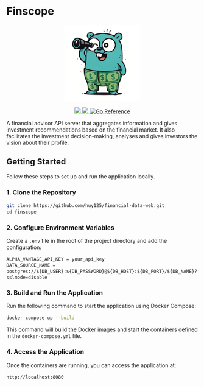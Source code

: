 # Finscope

<p align="center">
  <img src="img/finscope_logo.png" alt="Finscope Logo" width="200">
</p>

<p align="center">
    <a href="https://goreportcard.com/report/github.com/huy125/finscope">
        <img src="https://goreportcard.com/badge/github.com/huy125/finscope" />
    </a>
    <a href="https://github.com/huy125/finscope?tab=MIT-1-ov-file">
        <img src="https://img.shields.io/github/license/huy125/finscope?style=flat" />
    </a>
    <a href="https://pkg.go.dev/github.com/huy125/finscope">
        <img src="https://pkg.go.dev/badge/github.com/huy125/finscope.svg" alt="Go Reference">
    </a>
</p>

A financial advisor API server that aggregates information
and gives investment recommendations based on the financial market.
It also facilitates the investment decision-making, analyses and gives investors the vision about their profile.

## Getting Started

Follow these steps to set up and run the application locally.

### 1. Clone the Repository

```bash
git clone https://github.com/huy125/financial-data-web.git
cd finscope
```

### 2. Configure Environment Variables

Create a `.env` file in the root of the project directory and add the configuration:

```plaintext
ALPHA_VANTAGE_API_KEY = your_api_key
DATA_SOURCE_NAME = postgres://${DB_USER}:${DB_PASSWORD}@${DB_HOST}:${DB_PORT}/${DB_NAME}?sslmode=disable
```

### 3. Build and Run the Application

Run the following command to start the application using Docker Compose:

```bash
docker compose up --build
```

This command will build the Docker images and start the containers defined in the `docker-compose.yml` file.

### 4. Access the Application

Once the containers are running, you can access the application at:

```
http://localhost:8080
```
